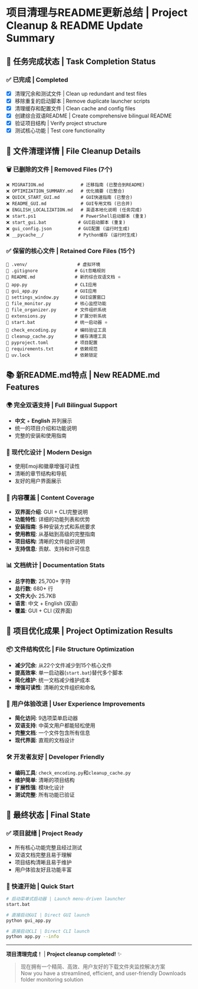 # 项目清理与README更新总结 | Project Cleanup & README Update Summary

## 🎯 任务完成状态 | Task Completion Status

### ✅ 已完成 | Completed
- [x] 清理冗余和测试文件 | Clean up redundant and test files
- [x] 移除重复的启动脚本 | Remove duplicate launcher scripts  
- [x] 清理缓存和配置文件 | Clean cache and config files
- [x] 创建综合双语README | Create comprehensive bilingual README
- [x] 验证项目结构 | Verify project structure
- [x] 测试核心功能 | Test core functionality

## 📁 文件清理详情 | File Cleanup Details

### 🗑️ 已删除的文件 | Removed Files (7个)
```
❌ MIGRATION.md              # 迁移指南 (已整合到README)
❌ OPTIMIZATION_SUMMARY.md   # 优化摘要 (已整合)  
❌ QUICK_START_GUI.md        # GUI快速指南 (已整合)
❌ README_GUI.md             # GUI专用文档 (已合并)
❌ ENGLISH_LOCALIZATION.md   # 英语本地化说明 (任务完成)
❌ start.ps1                 # PowerShell启动脚本 (重复)
❌ start_gui.bat            # GUI启动脚本 (重复)
❌ gui_config.json          # GUI配置 (运行时生成)
❌ __pycache__/             # Python缓存 (运行时生成)
```

### ✅ 保留的核心文件 | Retained Core Files (15个)
```
📁 .venv/                   # 虚拟环境
📄 .gitignore              # Git忽略规则
📄 README.md               # 新的综合双语文档 ⭐
📄 app.py                  # CLI应用
📄 gui_app.py              # GUI应用  
📄 settings_window.py      # GUI设置窗口
📄 file_monitor.py         # 核心监控功能
📄 file_organizer.py       # 文件组织系统
📄 extensions.py           # 扩展分析系统
📄 start.bat               # 统一启动器 ⭐
📄 check_encoding.py       # 编码验证工具
📄 cleanup_cache.py        # 缓存清理工具
📄 pyproject.toml          # 项目配置
📄 requirements.txt        # 依赖规范
📄 uv.lock                 # 依赖锁定
```

## 📚 新README.md特点 | New README.md Features

### 🌍 完全双语支持 | Full Bilingual Support
- **中文** + **English** 并列展示
- 统一的项目介绍和功能说明
- 完整的安装和使用指南

### 🎨 现代化设计 | Modern Design
- 使用Emoji和徽章增强可读性
- 清晰的章节结构和导航
- 友好的用户界面展示

### 📖 内容覆盖 | Content Coverage
- **双界面介绍**: GUI + CLI完整说明
- **功能特性**: 详细的功能列表和优势
- **安装指南**: 多种安装方式和系统要求
- **使用教程**: 从基础到高级的完整指南
- **项目结构**: 清晰的文件组织说明
- **支持信息**: 贡献、支持和许可信息

### 📊 文档统计 | Documentation Stats
- **总字符数**: 25,700+ 字符
- **总行数**: 680+ 行
- **文件大小**: 25.7KB
- **语言**: 中文 + English (双语)
- **覆盖**: GUI + CLI (双界面)

## 🚀 项目优化成果 | Project Optimization Results

### 📦 文件结构优化 | File Structure Optimization
- **减少冗余**: 从22个文件减少到15个核心文件
- **提高效率**: 单一启动器(`start.bat`)替代多个脚本  
- **简化维护**: 统一文档减少维护成本
- **增强可读性**: 清晰的文件组织和命名

### 🎯 用户体验改进 | User Experience Improvements
- **简化访问**: 9选项菜单启动器
- **双语支持**: 中英文用户都能轻松使用
- **完整文档**: 一个文件包含所有信息
- **现代界面**: 直观的文档设计

### 🛠️ 开发者友好 | Developer Friendly
- **编码工具**: `check_encoding.py`和`cleanup_cache.py`
- **维护简单**: 清晰的项目结构
- **扩展性强**: 模块化设计
- **测试完整**: 所有功能已验证

## 🏁 最终状态 | Final State

### ✅ 项目就绪 | Project Ready
- 所有核心功能完整且经过测试
- 双语文档完整且易于理解
- 项目结构清晰且易于维护
- 用户体验友好且功能丰富

### 🎯 快速开始 | Quick Start
```bash
# 启动菜单式启动器 | Launch menu-driven launcher
start.bat

# 直接启动GUI | Direct GUI launch
python gui_app.py

# 直接启动CLI | Direct CLI launch  
python app.py --info
```

---

**项目清理完成！** | **Project cleanup completed!** ✨

> 现在拥有一个精简、高效、用户友好的下载文件夹监控解决方案  
> Now you have a streamlined, efficient, and user-friendly Downloads folder monitoring solution
